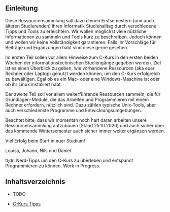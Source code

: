 ## Einleitung
Diese Ressourcensammlung soll dazu dienen Erstsemestern (und auch älteren Studierenden) ihren Informatik Studienalltag durch verschiedene Tipps und Tools zu erleichtern. Wir wollen möglichst viele nützliche Informationen zu sammeln und Tools kurz zu beschreiben. Jedoch können und wollen wir keine Vollständigkeit garantieren.  Falls ihr Vorschläge für Beiträge und Ergänzungen habt sind diese gerne gesehen.

Im ersten Teil sollen vor allem Hinweise zum C-Kurs in den ersten beiden Wochen der informationstechnischen Studiengänge gegeben werden. Ziel ist es einen Überblick zu geben, wie vorhandene Ressourcen (aka euer Rechner oder Laptop) genutzt werden können, um den C-Kurs erfolgreich zu bewältigen. Egal ob es ein Mac- oder eine Windows-Maschine ist oder ob ihr Linux installiert habt. 

Der zweite Teil soll vor allem weiterführende Ressourcen sammeln, die für Grundlagen-Module, die das Arbeiten und Programmieren mit einem Rechner erfordern, nützlich sind. Dazu zählen typische Unix-Tools, aber auch verschiedenste Programme und Entwicklungsumgebungen.

Beachtet bitte, dass wir momentan noch hart daran arbeiten unsere Ressourcensammlung aufzubauen (Stand 25.10.2020) und auch sicher über das kommende Wintersemester auch sicher immer weiter ergänzen werden.

Viel Erfolg beim Start in euer Studium!

Louisa, Johann, Nils und Daniel

tl;dr: Nerd-Tipps um den C-Kurs zu überleben und entspannt Programmieren zu können. Work in Progress.

## Inhaltsverzeichnis
* TODO

* [C-Kurs Tipps](ckurs/ckurs.md)
